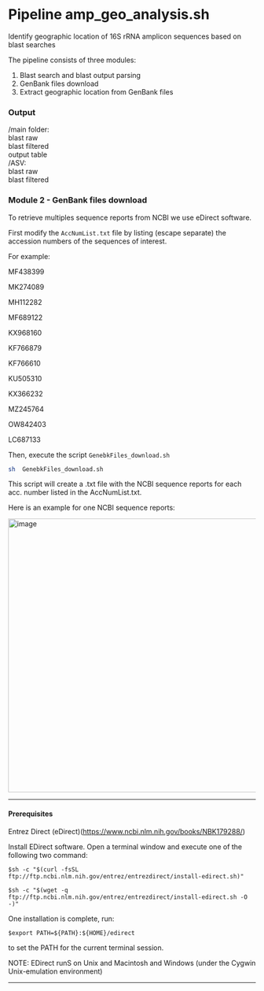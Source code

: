 # Pipeline amp_geo_analysis.sh
Identify geographic location of 16S rRNA amplicon sequences based on blast searches

The pipeline consists of three modules:
1. Blast search and blast output parsing
2. GenBank files download 
3. Extract geographic location from GenBank files

### Output

/main folder:  
  blast raw  
  blast filtered  
  output table  
    /ASV:  
      blast raw  
      blast filtered  
    
    
### Module 2 - GenBank files download 

To retrieve multiples sequence reports from NCBI we use eDirect software. 

First modify the `AccNumList.txt` file by listing (escape separate) the accession numbers of the sequences of interest. 

For example:

  MF438399
  
  MK274089
  
  MH112282
  
  MF689122
  
  KX968160
  
  KF766879
  
  KF766610
  
  KU505310
  
  KX366232
  
  MZ245764
  
  OW842403
  
  LC687133

Then, execute the script `GenebkFiles_download.sh`
     
  ```sh 
  sh  GenebkFiles_download.sh
  ```

This script will create a .txt file with the NCBI sequence reports for each acc. number listed in the AccNumList.txt.

Here is an example for one NCBI sequence reports:


<img width="556" alt="image" src="https://user-images.githubusercontent.com/65190576/212146230-7724fb38-108a-4a2a-8bf2-0aaa4238cf4c.png">

____________________________________________________________________________________________________________________
 #### Prerequisites
 
Entrez Direct (eDirect)(https://www.ncbi.nlm.nih.gov/books/NBK179288/)

Install EDirect software.
  Open a terminal window and execute one of the following two command:

    $sh -c "$(curl -fsSL ftp://ftp.ncbi.nlm.nih.gov/entrez/entrezdirect/install-edirect.sh)"

    $sh -c "$(wget -q ftp://ftp.ncbi.nlm.nih.gov/entrez/entrezdirect/install-edirect.sh -O -)"

  One installation is complete, run:
  
    $export PATH=${PATH}:${HOME}/edirect
    
  to set the PATH for the current terminal session.

NOTE: EDirect runS on Unix and Macintosh and Windows (under the Cygwin Unix-emulation environment) 
____________________________________________________________________________________________________________________


